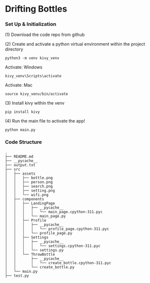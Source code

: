 # Drifting Bottles 

### Set Up & Initialization
(1) Download the code repo from github

(2) Create and activate a python virtual environment within the project directory
~~~
python3 -m venv kivy_venv
~~~

Activate: Windows
~~~
kivy_venv\Scripts\activate
~~~

Activate: Mac
~~~
source kivy_venv/bin/activate
~~~
(3) Install kivy within the venv 
~~~
pip install kivy
~~~
(4) Run the main file to activate the app!
~~~
python main.py
~~~

### Code Structure
~~~
.
├── README.md
├── __pycache__
├── output.txt
├── src
│   ├── assets
│   │   ├── bottle.png
│   │   ├── person.png
│   │   ├── search.png
│   │   ├── setting.png
│   │   └── wifi.png
│   ├── components
│   │   ├── LandingPage
│   │   │   ├── __pycache__
│   │   │   │   └── main_page.cpython-311.pyc
│   │   │   └── main_page.py
│   │   ├── Profile
│   │   │   ├── __pycache__
│   │   │   │   └── profile_page.cpython-311.pyc
│   │   │   └── profile_page.py
│   │   ├── Settings
│   │   │   ├── __pycache__
│   │   │   │   └── settings.cpython-311.pyc
│   │   │   └── settings.py
│   │   └── ThrowBottle
│   │       ├── __pycache__
│   │       │   └── create_bottle.cpython-311.pyc
│   │       └── create_bottle.py
│   └── main.py
├── test.py
~~~
